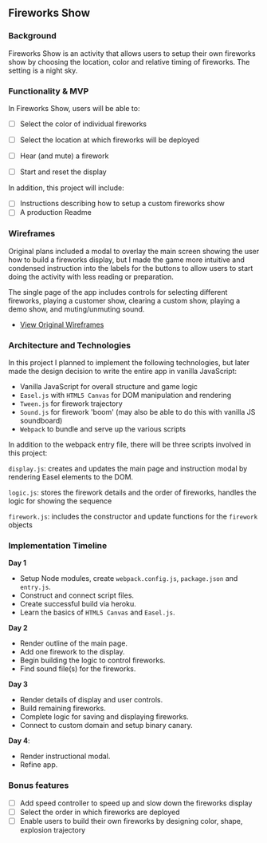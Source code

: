 ## Fireworks Show

### Background

Fireworks Show is an activity that allows users to setup their own fireworks show by choosing the location, color and relative timing of fireworks. The setting is a night sky.

### Functionality & MVP  

In Fireworks Show, users will be able to:

- [ ] Select the color of individual fireworks
- [ ] Select the location at which fireworks will be deployed
- [ ] Hear (and mute) a firework
- [ ] Start and reset the display


In addition, this project will include:

- [ ] Instructions describing how to setup a custom fireworks show
- [ ] A production Readme

### Wireframes

Original plans included a modal to overlay the main screen showing the user how to build a fireworks display, but I made the game more intuitive and condensed instruction into the labels for the buttons to allow users to start doing the activity with less reading or preparation.

The single page of the app includes controls for selecting different fireworks, playing a customer show, clearing a custom show, playing a demo show, and muting/unmuting sound.

- [View Original Wireframes][wireframes]

[wireframes]: wireframes


### Architecture and Technologies

In this project I planned to implement the following technologies, but later made the design decision to write the entire app in vanilla JavaScript:

- Vanilla JavaScript for overall structure and game logic
- `Easel.js` with `HTML5 Canvas` for DOM manipulation and rendering
- `Tween.js` for firework trajectory
- `Sound.js` for firework 'boom' (may also be able to do this with vanilla JS soundboard)
- `Webpack` to bundle and serve up the various scripts

In addition to the webpack entry file, there will be three scripts involved in this project:

`display.js`: creates and updates the main page and instruction modal by rendering  Easel elements to the DOM.

`logic.js`: stores the firework details and the order of fireworks, handles the logic for showing the sequence  

`firework.js`: includes the constructor and update functions for the `firework` objects

### Implementation Timeline

**Day 1**

- Setup Node modules, create `webpack.config.js`, `package.json` and `entry.js`.
- Construct and connect script files.  
- Create successful build via heroku.
- Learn the basics of `HTML5 Canvas` and `Easel.js`.

**Day 2**

- Render outline of the main page.
- Add one firework to the display.
- Begin building the logic to control fireworks.
- Find sound file(s) for the fireworks.

**Day 3**

- Render details of display and user controls.
- Build remaining fireworks.
- Complete logic for saving and displaying fireworks.
- Connect to custom domain and setup binary canary.

**Day 4**:

- Render instructional modal.
- Refine app.


### Bonus features

- [ ] Add speed controller to speed up and slow down the fireworks display
- [ ] Select the order in which fireworks are deployed
- [ ] Enable users to build their own fireworks by designing color, shape, explosion trajectory
